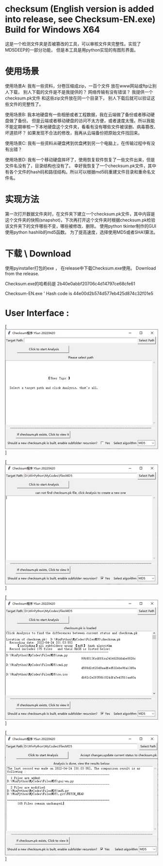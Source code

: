 # checksum  (English version is added into release, see Checksum-EN.exe)  Build for Windows X64 
 
这是一个检测文件夹是否被篡改的工具，可以审核文件夹完整性。实现了MD5DEEP的一部分功能， 但是本工具是用python实现的有图形界面。

# 使用场景
使用场景A:  我有一些资料，分卷压缩成zip，一百个文件 放在www网站或ftp让别人下载，  别人下载的文件是不是我提供的？ 网络传输有没有错误？  我提供一个checksum.pk文件 和这些zip文件放在同一个目录下， 别人下载后就可以验证这些文件的完整性了。  

使用场景B:  我本地硬盘有一些相册或者工程数据，我在云端做了备份或者移动硬盘做了备份。 但是云端或者移动硬盘的访问不太方便，或者速度太慢。所以我能不能定期审核一下本地硬盘这个文件夹，看看有没有哪些文件被误删、病毒篡改、坏道损坏？ 如果发现不合法的修改，我再从云端备份把原始文件找回来。 

使用场景C:  我有一些资料从硬盘拷到优盘拷到另一个电脑上，在传输过程中有没有出错？  

使用场景D:  我有一个移动硬盘摔坏了，使用恢复软件恢复了一些文件出来，但是文件名没有了，目录结构也没有了。 幸好我恢复了一个checksum.pk文件，其中有各个文件的hash码和路径结构。所以可以根据md5码重建文件目录和重命名文件名。  



# 实现方法

第一次打开数据文件夹时，在文件夹下建立一个checksum.pk文件，其中内容是这个文件夹的快照(snapshot)，下次再打开这个文件夹时根据checksum.pk检验该文件夹下的文件哪些不变，哪些被修改、删除。 
使用python tkinter制作的GUI   使用python hashlib的md5函数。 为了提高速度，选择使用MD5或者SHA1算法。

# 下载 \ Download
使用pyinstaller打包的exe ， 在release中下载Checksum.exe使用。   Download from the release.

Checksum.exe的哈希码是 2b40e0abbf20706c4d14797ce68cfe61 

Checksum-EN.exe ' Hash code is 44e00d2b574d577eb425d874c32f01e5

# User Interface : 

[![截图](https://github.com/kongmadai/checksum/blob/main/screenshotA.png)]

[![截图](https://github.com/kongmadai/checksum/blob/main/screenshotB.png)]


[![截图](https://github.com/kongmadai/checksum/blob/main/screenshotC.png)]

[![截图](https://github.com/kongmadai/checksum/blob/main/screenshotD.png)]
